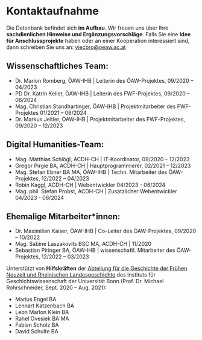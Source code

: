 # Kontaktaufnahme

Die Datenbank befindet sich **im Aufbau**. Wir freuen uns über Ihre **sachdienlichen Hinweise und
Ergänzungsvorschläge**. Falls Sie eine **Idee für Anschlussprojekte** haben oder an einer
Kooperation interessiert sind, dann schreiben Sie uns an:
[viecpro@oeaw.ac.at](mailto:viecpro@oeaw.ac.at)

## Wissenschaftliches Team:

- Dr. Marion Romberg, ÖAW-IHB | Leiterin des ÖAW-Projektes, 09/2020 – 04/2023
- PD Dr. Katrin Keller, ÖAW-IHB | Leiterin des FWF-Projektes, 09/2020 – 06/2024
- Mag. Christian Standhartinger, ÖAW-IHB | Projektmitarbeiter des FWF-Projektes 01/2021 – 06/2024
- Dr. Markus Jeitler, ÖAW-IHB | Projektmitarbeiter des FWF-Projektes, 09/2020 – 12/2023

## Digital Humanities-Team:

- Mag. Matthias Schlögl, ACDH-CH | IT-Koordinator, 09/2020 – 12/2023
- Gregor Pirgie BA, ACDH-CH | Hauptprogrammierer, 02/2021 – 12/2023
- Mag. Stefan Ebner BA MA, ÖAW-IHB | Techn. Mitarbeiter des ÖAW-Projektes, 12/2022 – 04/2023
- Robin Kaggl, ACDH-CH | Webentwickler 04/2023 - 06/2024
- Mag. phil. Stefan Probst, ACDH-CH | Zusätzlicher Webentwickler 04/2023 - 06/2024

## Ehemalige Mitarbeiter\*innen:

- Dr. Maximilian Kaiser, ÖAW-IHB | Co-Leiter des ÖAW-Projektes, 09/2020 – 10/2022
- Mag. Sabine Laszakovits BSC MA, ACDH-CH | 11/2020
- Sebastian Piringer BA, ÖAW-IHB | wissenschaftl. Mitarbeiter des ÖAW-Projektes, 12/2022 – 03/2023

Unterstützt von **Hilfskräften** der
[Abteilung für die Geschichte der Frühen Neuzeit und Rheinischen Landesgeschichte](https://www.igw.uni-bonn.de/fnzrlg/de)
des Instituts für Geschichtswissenschaft der Universität Bonn (Prof. Dr. Michael Rohrschneider,
Sept. 2020 – Aug. 2021):

- Marius Engel BA
- Lennart Katzenbach BA
- Leon Marlon Klein BA
- Rahel Ovesiek BA MA
- Fabian Scholz BA
- David Schulte BA
